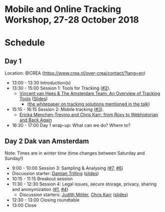 # Mobile and Online Tracking Workshop, 27-28 October 2018
# Schedule

## Day 1
Location: @CREA (https://www.crea.nl/over-crea/contact/?lang=en)

-  13:00 - 13:30 Introduction(s)
-  13:30 - 15:00 Session 1: Tools for Tracking 
                ([#2](https://github.com/ccs-amsterdam/digitaltrackingworkshop18/issues/2)).
   - [Vincent van Hees & The Amsterdam Team: An Overview of Tracking Tools](https://github.com/ccs-amsterdam/digitaltrackingworkshop18/issues/8) ([Slides](https://github.com/ccs-amsterdam/digitaltrackingworkshop18/files/2523397/vanHees_DigitalTrackingWorkshop_2018.pptx))
     - ([the whitepaper on tracking solutions mentioned in the talk](https://github.com/Filter-Bubble/Mobile-Network-Tracking-Review/blob/master/WhitePaper.md))
-  15:15 - 16:15 Session 2: Mobile tracking ([#3](https://github.com/ccs-amsterdam/digitaltrackingworkshop18/issues/3)). 
   - [Ericka Menchen-Trevino and Chris Karr: from Roxy to Webhistorian and Back Again](https://github.com/ccs-amsterdam/digitaltrackingworkshop18/issues/9)
-  16:30 - 17:00 Day 1 wrap-up: What can we do? Where to?

## Day 2 Dak van Amsterdam

Note: Times are in *winter time* (time changes between Saturday and Sunday!)

-   9:00 - 10:00 Session 3: Sampling & Analysing 
                 ([#7](https://github.com/ccs-amsterdam/digitaltrackingworkshop18/issues/7), 
                  [#6](https://github.com/ccs-amsterdam/digitaltrackingworkshop18/issues/6))
   - Discussion starter: [Damian Trilling](https://github.com/damian0604) ([slides](https://github.com/ccs-amsterdam/digitaltrackingworkshop18/files/2519712/rare_events_tracking_data.pdf))
-  10:15 - 11:15 Breakout session
-  11:30 - 12:30 Session 4: Legal issues, secure storage, privacy, sharing and anonymization 
                 ([#1](https://github.com/ccs-amsterdam/digitaltrackingworkshop18/issues/1), 
                  [#4](https://github.com/ccs-amsterdam/digitaltrackingworkshop18/issues/4))
   - Discussion starters: [Judith Möller](https://github.com/JudithMoeller), [Chris Karr](https://github.com/audaciouscode) ([slides](https://github.com/ccs-amsterdam/digitaltrackingworkshop18/files/2521595/Digital.Tracking.Workshop.-.Security.Legal.Slides.pdf))
-  12:30 - 13:00 Closing roundtable
-  13:00  Close

